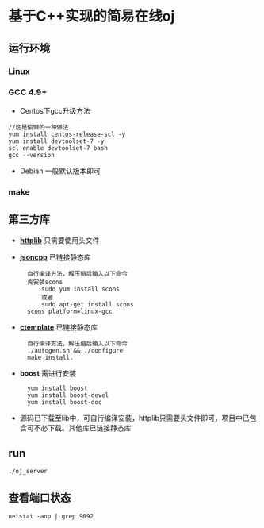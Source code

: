 # **基于C++实现的简易在线oj**
## **运行环境**
### Linux
### GCC 4.9+
- Centos下gcc升级方法
```
//这是偷懒的一种做法
yum install centos-release-scl -y
yum install devtoolset-7 -y
scl enable devtoolset-7 bash
gcc --version
```
- Debian 一般默认版本即可
### make

## **第三方库**
- [**httplib**](https://github.com/yhirose/cpp-httplib) 只需要使用头文件
- [**jsoncpp**](https://github.com/open-source-parsers/jsoncpp)
已链接静态库

        自行编译方法，解压缩后输入以下命令
        先安装scons
            sudo yum install scons
            或者
            sudo apt-get install scons
        scons platform=linux-gcc

- [**ctemplate**](https://github.com/olafvdspek/ctemplate) 已链接静态库

        自行编译方法，解压缩后输入以下命令
        ./autogen.sh && ./configure
        make install.

- **boost** 需进行安装

        yum install boost
        yum install boost-devel
        yum install boost-doc

- 源码已下载至lib中，可自行编译安装，httplib只需要头文件即可，项目中已包含可不必下载。其他库已链接静态库

## **run**
   `./oj_server`
## **查看端口状态**
   `netstat -anp | grep 9092`
